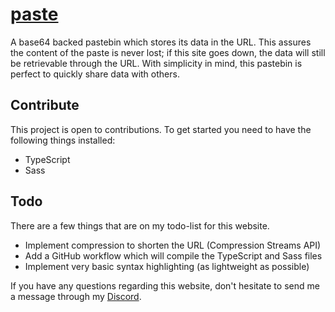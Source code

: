 # [paste](https://paste.xpple.dev/)
A base64 backed pastebin which stores its data in the URL. This assures the content of the paste is never lost; if 
this site goes down, the data will still be retrievable through the URL. With simplicity in mind, this pastebin is 
perfect to quickly share data with others. 

## Contribute
This project is open to contributions. To get started you need to have the following things installed:
- TypeScript
- Sass

## Todo
There are a few things that are on my todo-list for this website. 
- Implement compression to shorten the URL (Compression Streams API)
- Add a GitHub workflow which will compile the TypeScript and Sass files
- Implement very basic syntax highlighting (as lightweight as possible)

If you have any questions regarding this website, don't hesitate to send me a message through my 
[Discord](https://dicsord.xpple.dev/).
